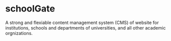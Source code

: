 # schoolGate
 A strong and flexiable content management system (CMS) of website for institutions, schools and departments of universities,  and all other academic orgnizations.
